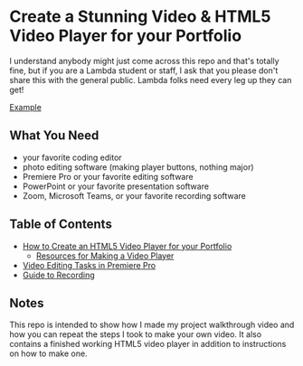 # Create a Stunning Video & HTML5 Video Player for your Portfolio

I understand anybody might just come across this repo and that's totally fine, but if you are a Lambda student or staff, I ask that you please don't share this with the general public.   Lambda folks need every leg up they can get!

[Example](http://www.ericaingram.com)


## What You Need

- your favorite coding editor
- photo editing software (making player buttons, nothing major)
- Premiere Pro or your favorite editing software
- PowerPoint or your favorite presentation software
- Zoom, Microsoft Teams, or your favorite recording software

## Table of Contents

- [How to Create an HTML5 Video Player for your Portfolio](howto/HTML5VideoPlayer.md)
  - [Resources for Making a Video Player](howto/HTML5VideoPlayer.md#Resources-for-Making-a-Video-Player)
- [Video Editing Tasks in Premiere Pro](howto/MinorEdits.md)
- [Guide to Recording](howto/Record.md)

## Notes

This repo is intended to show how I made my project walkthrough video and how you can repeat the steps I took to make your own video.  It also contains a finished working HTML5 video player in addition to instructions on how to make one.